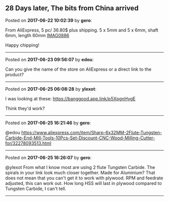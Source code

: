 ## 28 Days later, The bits from China arrived
Posted on **2017-06-22 10:02:39** by **gero**:

From AliExpress, 5 pc/ 36.80$ plus shipping. 5 x 5mm and 5 x 6mm, shaft 6mm, length 60mm  [IMAG0886](/images/5h/gD/5hgD_imag0886.jpg.jpg)

Happy chipping!

---

Posted on **2017-06-23 09:56:07** by **edou**:

Can you give the name of the store on AliExpress or a direct link to the product?

---

Posted on **2017-06-25 06:08:28** by **ylexot**:

I was looking at these: https://banggood.app.link/p5XpgnHygE

Think they'd work?

---

Posted on **2017-06-25 16:21:46** by **gero**:

@edou https://www.aliexpress.com/item/Sharp-6x32MM-2Flute-Tungsten-Carbide-End-Mill-Tools-10Pcs-Set-Discount-CNC-Wood-Milling-Cutter-for/32278093513.html

---

Posted on **2017-06-25 16:26:07** by **gero**:

@ylexot From what I know most are using 2 flute Tungsten Carbide. The spirals in your link look much closer together. Made for Aluminium? That does not mean that you can't get it to work with plywood. RPM and feedrate adjusted, this can work out. How long HSS will last in plywood compared to Tungsten Carbide, I can't tell.

---

